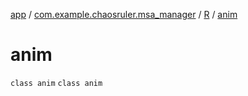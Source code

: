 [app](../../../index.md) / [com.example.chaosruler.msa_manager](../../index.md) / [R](../index.md) / [anim](.)

# anim

`class anim`
`class anim`